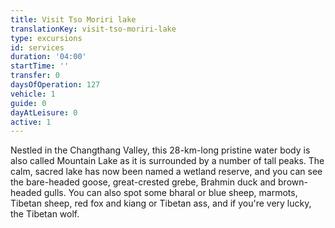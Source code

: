 ```yaml
---
title: Visit Tso Moriri lake
translationKey: visit-tso-moriri-lake
type: excursions
id: services
duration: '04:00'
startTime: ''
transfer: 0
daysOfOperation: 127
vehicle: 1
guide: 0
dayAtLeisure: 0
active: 1
---
```

Nestled in the Changthang Valley, this 28-km-long pristine water body is also called Mountain Lake as it is surrounded by a number of tall peaks. The calm, sacred lake has now been named a wetland reserve, and you can see the bare-headed goose, great-crested grebe, Brahmin duck and brown-headed gulls. You can also spot some bharal or blue sheep, marmots, Tibetan sheep, red fox and kiang or Tibetan ass, and if you're very lucky, the Tibetan wolf.